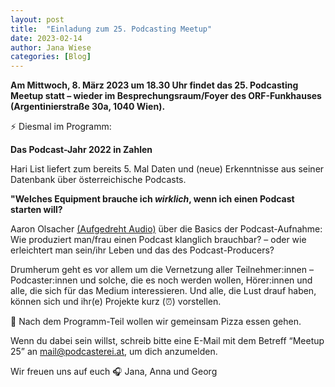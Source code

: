 ```yaml
---
layout: post
title:  "Einladung zum 25. Podcasting Meetup"
date: 2023-02-14
author: Jana Wiese
categories: [Blog]
---
```


**Am Mittwoch, 8. März 2023 um 18.30 Uhr findet das 25. Podcasting Meetup statt – wieder im Besprechungsraum/Foyer des ORF-Funkhauses (Argentinierstraße 30a, 1040 Wien).**

⚡ Diesmal im Programm:

**Das Podcast-Jahr 2022 in Zahlen**

Hari List liefert zum bereits 5. Mal Daten und (neue) Erkenntnisse aus seiner Datenbank über österreichische Podcasts.

**"Welches Equipment brauche ich _wirklich_, wenn ich einen Podcast starten will?**

Aaron Olsacher [(Aufgedreht Audio)](https://www.aufgedreht-audio.at/) über die Basics der Podcast-Aufnahme: Wie produziert man/frau einen Podcast klanglich brauchbar? – oder wie erleichtert man sein/ihr Leben und das des Podcast-Producers?

Drumherum geht es vor allem um die Vernetzung aller Teilnehmer:innen – Podcaster:innen und solche, die es noch werden wollen, Hörer:innen und alle, die sich für das Medium interessieren. Und alle, die Lust drauf haben, können sich und ihr(e) Projekte kurz (⏰) vorstellen.

🍕 Nach dem Programm-Teil wollen wir gemeinsam Pizza essen gehen.

Wenn du dabei sein willst, schreib bitte eine E-Mail mit dem Betreff “Meetup 25” an mail@podcasterei.at, um dich anzumelden.

Wir freuen uns auf euch 🎧
Jana, Anna und Georg
